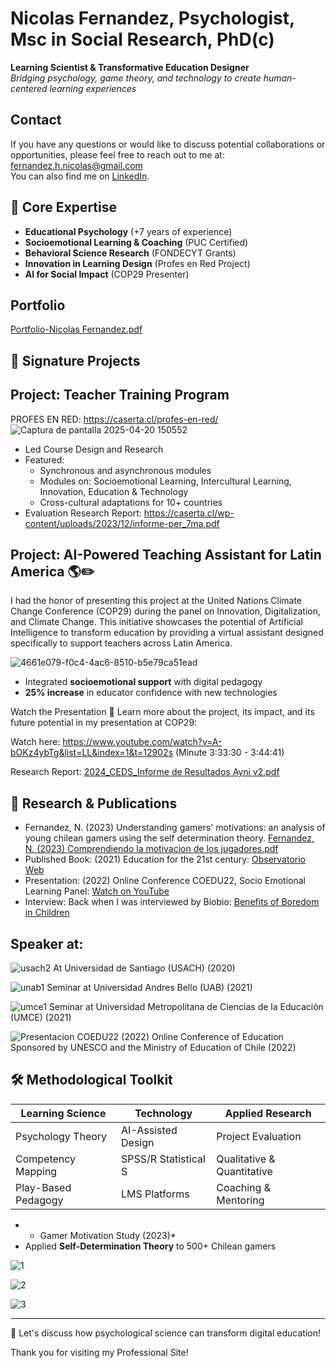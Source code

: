 # Nicolas Fernandez, Psychologist, Msc in Social Research, PhD(c)

**Learning Scientist & Transformative Education Designer**  
*Bridging psychology, game theory, and technology to create human-centered learning experiences*

## Contact

If you have any questions or would like to discuss potential collaborations or opportunities, please feel free to reach out to me at:  
fernandez.h.nicolas@gmail.com  
You can also find me on [LinkedIn](https://www.linkedin.com/in/nicolas-fernandez-a6596171/).

## 🌟 Core Expertise  
- **Educational Psychology** (+7 years of experience)
- **Socioemotional Learning & Coaching** (PUC Certified)  
- **Behavioral Science Research** (FONDECYT Grants)  
- **Innovation in Learning Design** (Profes en Red Project)  
- **AI for Social Impact** (COP29 Presenter) 

## Portfolio

[Portfolio-Nicolas Fernandez.pdf](https://github.com/user-attachments/files/19864358/Portfolio-Nicolas.Fernandez.pdf)

## 🚀 Signature Projects  

## **Project: Teacher Training Program**  
PROFES EN RED: https://caserta.cl/profes-en-red/
![Captura de pantalla 2025-04-20 150552](https://github.com/user-attachments/assets/057cf243-62f8-45c2-9b84-b58836b0b5e3)

- Led Course Design and Research  
- Featured:  
  - Synchronous and asynchronous modules  
  - Modules on: Socioemotional Learning, Intercultural Learning, Innovation, Education & Technology  
  - Cross-cultural adaptations for 10+ countries  
- Evaluation Research Report: https://caserta.cl/wp-content/uploads/2023/12/informe-per_7ma.pdf

## Project: AI-Powered Teaching Assistant for Latin America 🌎✏️

I had the honor of presenting this project at the United Nations Climate Change Conference (COP29) during the panel on Innovation, Digitalization, and Climate Change. This initiative showcases the potential of Artificial Intelligence to transform education by providing a virtual assistant designed specifically to support teachers across Latin America.

![4661e079-f0c4-4ac6-8510-b5e79ca51ead](https://github.com/user-attachments/assets/aaf6534a-21be-4b97-8bc0-0239c16583eb)

- Integrated **socioemotional support** with digital pedagogy  
- **25% increase** in educator confidence with new technologies

Watch the Presentation 🎥
Learn more about the project, its impact, and its future potential in my presentation at COP29:

Watch here: 
https://www.youtube.com/watch?v=A-bOKz4ybTg&list=LL&index=1&t=12902s (Minute 3:33:30 - 3:44:41)

Research Report:
[2024_CEDS_Informe de Resultados Ayni v2.pdf](https://github.com/user-attachments/files/19826613/2024_CEDS_Informe.de.Resultados.Ayni.v2.pdf)

## 🧠 Research & Publications  

- Fernandez, N. (2023) Understanding gamers' motivations: an analysis of young chilean gamers using the self determination theory.
[Fernandez, N. (2023) Comprendiendo la motivacion de los jugadores.pdf](https://github.com/Psynicolas/psynicolas.github.io/files/15234970/Fernandez.N.2023.Comprendiendo.la.motivacion.de.los.jugadores.pdf)
- Published Book: (2021) Education for the 21st century:  [Observatorio Web](https://caserta.cl/wp-content/uploads/2022/12/observatorio_web.pdf)
- Presentation: (2022) Online Conference COEDU22, Socio Emotional Learning Panel: [Watch on YouTube](https://www.youtube.com/watch?v=pJoHfEhnP64&ab_channel=Fundaci%C3%B3nCaserta)
- Interview: Back when I was interviewed by Biobio: [Benefits of Boredom in Children](https://www.biobiochile.cl/biobiotv/programas/la-vida-misma/2019/07/30/beneficios-del-aburrimiento-en-los-ninos.shtml)

## Speaker at:
![usach2](https://github.com/Psynicolas/psynicolas.github.io/assets/130244104/044ac298-cefd-439c-b2d4-628fa89cf17a)
At Universidad de Santiago (USACH) (2020)

![unab1](https://github.com/Psynicolas/psynicolas.github.io/assets/130244104/9c79ee4c-9321-429b-8275-4c9ba0ef32ad)
Seminar at Universidad Andres Bello (UAB) (2021)

![umce1](https://github.com/Psynicolas/psynicolas.github.io/assets/130244104/f19e96e0-8eaf-4eb6-aef2-cf8d96c42f14)
Seminar at Universidad Metropolitana de Ciencias de la Educación (UMCE) (2021) 

![Presentacion COEDU22 (2022)](https://github.com/Psynicolas/psynicolas.github.io/assets/130244104/e4073457-bd37-4202-aa1c-445e724c4ff3)
Online Conference of Education Sponsored by UNESCO and the Ministry of Education of Chile (2022)

## 🛠️ Methodological Toolkit
| **Learning Science**       | **Technology**          | **Applied Research**    |  
|----------------------------|-------------------------|--------------------------|  
| Psychology Theory          | AI-Assisted Design      | Project Evaluation      |  
| Competency Mapping         | SPSS/R Statistical S    | Qualitative & Quantitative |  
| Play-Based Pedagogy        | LMS Platforms           | Coaching & Mentoring |  


- * Gamer Motivation Study (2023)* 
- Applied **Self-Determination Theory** to 500+ Chilean gamers  

![1](https://user-images.githubusercontent.com/130244104/230736844-c7030214-1197-43a5-824e-ef6e5e9c2c0a.jpg)

![2](https://user-images.githubusercontent.com/130244104/230736845-9f85ea26-953b-46f3-b0a9-4093402e9591.jpg)

![3](https://user-images.githubusercontent.com/130244104/230736846-b3a3f72f-2df9-4d64-b273-931519e49671.jpg)

---


📩 Let's discuss how psychological science can transform digital education!  


Thank you for visiting my Professional Site!


